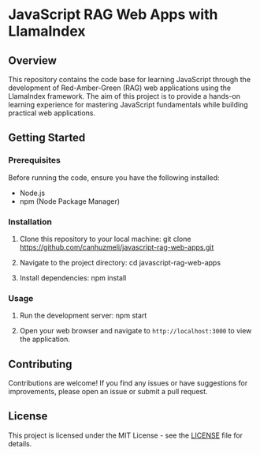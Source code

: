 # JavaScript RAG Web Apps with LlamaIndex

## Overview

This repository contains the code base for learning JavaScript through the development of Red-Amber-Green (RAG) web applications using the LlamaIndex framework. The aim of this project is to provide a hands-on learning experience for mastering JavaScript fundamentals while building practical web applications.

## Getting Started

### Prerequisites

Before running the code, ensure you have the following installed:

- Node.js
- npm (Node Package Manager)

### Installation

1. Clone this repository to your local machine:
git clone https://github.com/canhuzmeli/javascript-rag-web-apps.git

2. Navigate to the project directory:
cd javascript-rag-web-apps

3. Install dependencies:
npm install


### Usage

1. Run the development server:
npm start


2. Open your web browser and navigate to `http://localhost:3000` to view the application.


## Contributing

Contributions are welcome! If you find any issues or have suggestions for improvements, please open an issue or submit a pull request.

## License

This project is licensed under the MIT License - see the [LICENSE](LICENSE) file for details.



